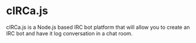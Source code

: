 # cIRCa.js

cIRCa.js is a Node.js based IRC bot platform that will allow you to create an IRC bot and have it log conversation in a chat room.